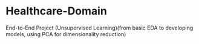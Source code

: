 # Healthcare-Domain
End-to-End Project (Unsupervised Learning)(from basic EDA to developing models, using PCA for dimensionality reduction)
